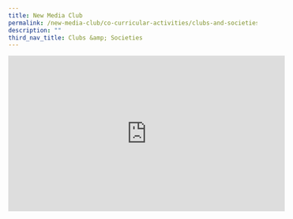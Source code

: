 ```yaml
---
title: New Media Club
permalink: /new-media-club/co-curricular-activities/clubs-and-societies/
description: ""
third_nav_title: Clubs &amp; Societies
---
```

<iframe width="560" height="315" src="https://www.youtube.com/embed/J6_P8z7EgTU" title="YouTube video player" frameborder="0" allow="accelerometer; autoplay; clipboard-write; encrypted-media; gyroscope; picture-in-picture" allowfullscreen=""></iframe>